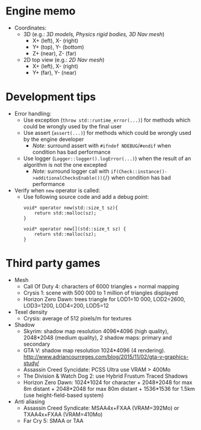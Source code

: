 # Engine memo
- Coordinates:
    - 3D (e.g.: *3D models, Physics rigid bodies, 3D Nav mesh*)
        - X+ (left), X- (right)
        - Y+ (top), Y- (bottom)
        - Z+ (near), Z- (far)
    - 2D top view (e.g.: *2D Nav mesh*)
        - X+ (left), X- (right)
        - Y+ (far), Y- (near)

# Development tips
- Error handling:
    - Use exception (`throw std::runtime_error(...)`) for methods which could be wrongly used by the final user
    - Use assert (`assert(...)`) for methods which could be wrongly used by the engine developer
        - *Note:* surround assert with `#ifndef NDEBUG`/`#endif` when condition has bad performance
    - Use logger (`Logger::logger().logError(...)`) when the result of an algorithm is not the one excepted
        - *Note:* surround logger call with `if(Check::instance()->additionalChecksEnable()){`/`}` when condition has bad performance
- Verify when `new` operator is called:
    - Use following source code and add a debug point:
        ```
        void* operator new(std::size_t sz){
            return std::malloc(sz);
        }

        void* operator new[](std::size_t sz) {
            return std::malloc(sz);
        }
        ```

# Third party games
- Mesh
	- Call Of Duty 4: characters of 6000 triangles + normal mapping
	- Crysis 1: scene with 500 000 to 1 million of triangles displayed
	- Horizon Zero Dawn: trees triangle for LOD1=10 000, LOD2=2600, LOD3=1200, LOD4=200, LOD5=12
- Texel density
	- Crysis: average of 512 pixels/m for textures
- Shadow
	- Skyrim: shadow map resolution 4096\*4096 (high quality), 2048\*2048 (medium quality), 2 shadow maps: primary and secondary
	- GTA V: shadow map resolution 1024\*4096 (4 rendering). http://www.adriancourreges.com/blog/2015/11/02/gta-v-graphics-study/
	- Assassin Creed Syncidate: PCSS Ultra use VRAM > 400Mo
	- The Division & Watch Dog 2: use Hybrid Frustum Traced Shadows
	- Horizon Zero Dawn: 1024\*1024 for character + 2048\*2048 for max 8m distant + 2048\*2048 for max 80m distant + 1536\*1536 for 1.5km (use height-field-based system)
- Anti aliasing
	- Assassin Creed Syndicate: MSAA4x+FXAA (VRAM=392Mo) or TXAA4x+FXAA (VRAM=410Mo)
	- Far Cry 5: SMAA or TAA

